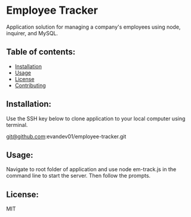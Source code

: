 # Employee Tracker
Application solution for managing a company's employees using node, inquirer, and MySQL.

  ## Table of contents:
  * [Installation](#installation)
  * [Usage](#usage)
  * [License](#license)
  * [Contributing](#authored-by)

  ## Installation:
  Use the SSH key below to clone application to your local computer using terminal.

  git@github.com:evandev01/employee-tracker.git

  ## Usage:
   Navigate to root folder of application and use node em-track.js in the command line to start the server.
   Then follow the prompts.

  ## License:
   MIT

